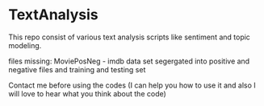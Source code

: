 # TextAnalysis
This repo consist of various text analysis scripts like sentiment and topic modeling. 

files missing:
MoviePosNeg - imdb data set segergated into positive and negative files and training and testing set

Contact me before using the codes (I can help you how to use it and also I will love to hear what you think about the code)

